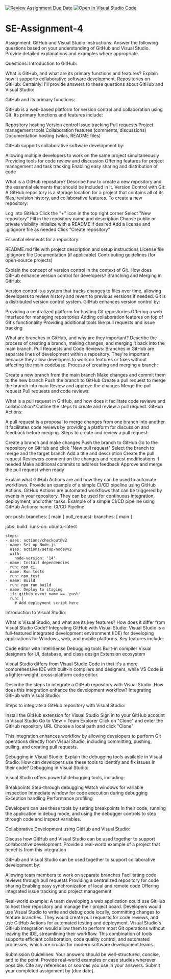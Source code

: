 [![Review Assignment Due Date](https://classroom.github.com/assets/deadline-readme-button-22041afd0340ce965d47ae6ef1cefeee28c7c493a6346c4f15d667ab976d596c.svg)](https://classroom.github.com/a/GvXCZgfk)
[![Open in Visual Studio Code](https://classroom.github.com/assets/open-in-vscode-2e0aaae1b6195c2367325f4f02e2d04e9abb55f0b24a779b69b11b9e10269abc.svg)](https://classroom.github.com/online_ide?assignment_repo_id=15322913&assignment_repo_type=AssignmentRepo)
# SE-Assignment-4
Assignment: GitHub and Visual Studio
Instructions:
Answer the following questions based on your understanding of GitHub and Visual Studio. Provide detailed explanations and examples where appropriate.

Questions:
Introduction to GitHub:

What is GitHub, and what are its primary functions and features? Explain how it supports collaborative software development.
Repositories on GitHub:
Certainly! I'll provide answers to these questions about GitHub and Visual Studio:

GitHub and its primary functions:

GitHub is a web-based platform for version control and collaboration using Git. Its primary functions and features include:

Repository hosting
Version control
Issue tracking
Pull requests
Project management tools
Collaboration features (comments, discussions)
Documentation hosting (wikis, README files)

GitHub supports collaborative software development by:

Allowing multiple developers to work on the same project simultaneously
Providing tools for code review and discussion
Offering features for project management and task tracking
Enabling easy sharing and distribution of code

What is a GitHub repository? Describe how to create a new repository and the essential elements that should be included in it.
Version Control with Git:
A GitHub repository is a storage location for a project that contains all of its files, revision history, and collaborative features.
To create a new repository:

Log into GitHub
Click the "+" icon in the top right corner
Select "New repository"
Fill in the repository name and description
Choose public or private visibility
Initialize with a README if desired
Add a license and .gitignore file as needed
Click "Create repository"

Essential elements for a repository:

README.md file with project description and setup instructions
License file
.gitignore file
Documentation (if applicable)
Contributing guidelines (for open-source projects)

Explain the concept of version control in the context of Git. How does GitHub enhance version control for developers?
Branching and Merging in GitHub:

Version control is a system that tracks changes to files over time, allowing developers to review history and revert to previous versions if needed. Git is a distributed version control system.
GitHub enhances version control by:

Providing a centralized platform for hosting Git repositories
Offering a web interface for managing repositories
Adding collaboration features on top of Git's functionality
Providing additional tools like pull requests and issue tracking

What are branches in GitHub, and why are they important? Describe the process of creating a branch, making changes, and merging it back into the main branch.
Pull Requests and Code Reviews:
Branches in GitHub are separate lines of development within a repository. They're important because they allow developers to work on features or fixes without affecting the main codebase.
Process of creating and merging a branch:

Create a new branch from the main branch
Make changes and commit them to the new branch
Push the branch to GitHub
Create a pull request to merge the branch into main
Review and approve the changes
Merge the pull request
Pull requests and code reviews:



What is a pull request in GitHub, and how does it facilitate code reviews and collaboration? Outline the steps to create and review a pull request.
GitHub Actions:

A pull request is a proposal to merge changes from one branch into another. It facilitates code reviews by providing a platform for discussion and feedback before merging.
Steps to create and review a pull request:

Create a branch and make changes
Push the branch to GitHub
Go to the repository on GitHub and click "New pull request"
Select the branch to merge and the target branch
Add a title and description
Create the pull request
Reviewers comment on the changes and request modifications if needed
Make additional commits to address feedback
Approve and merge the pull request when ready

Explain what GitHub Actions are and how they can be used to automate workflows. Provide an example of a simple CI/CD pipeline using GitHub Actions.
GitHub Actions are automated workflows that can be triggered by events in your repository. They can be used for continuous integration, deployment, and other tasks.
Example of a simple CI/CD pipeline using GitHub Actions:
name: CI/CD Pipeline

on:
  push:
    branches: [ main ]
  pull_request:
    branches: [ main ]

jobs:
  build:
    runs-on: ubuntu-latest
    
    steps:
    - uses: actions/checkout@v2
    - name: Set up Node.js
      uses: actions/setup-node@v2
      with:
        node-version: '14'
    - name: Install dependencies
      run: npm ci
    - name: Run tests
      run: npm test
    - name: Build
      run: npm run build
    - name: Deploy to staging
      if: github.event_name == 'push'
      run: |
        # Add deployment script here


Introduction to Visual Studio:

What is Visual Studio, and what are its key features? How does it differ from Visual Studio Code?
Integrating GitHub with Visual Studio:
Visual Studio is a full-featured integrated development environment (IDE) for developing applications for Windows, web, and mobile platforms. Key features include:

Code editor with IntelliSense
Debugging tools
Built-in compiler
Visual designers for UI, database, and class design
Extension ecosystem

Visual Studio differs from Visual Studio Code in that it's a more comprehensive IDE with built-in compilers and designers, while VS Code is a lighter-weight, cross-platform code editor.


Describe the steps to integrate a GitHub repository with Visual Studio. How does this integration enhance the development workflow?
Integrating GitHub with Visual Studio:

Steps to integrate a GitHub repository with Visual Studio:

Install the GitHub extension for Visual Studio
Sign in to your GitHub account in Visual Studio
Go to View > Team Explorer
Click on "Clone" and enter the GitHub repository URL
Choose a local path and click "Clone"

This integration enhances workflow by allowing developers to perform Git operations directly from Visual Studio, including committing, pushing, pulling, and creating pull requests.


Debugging in Visual Studio:
Explain the debugging tools available in Visual Studio. How can developers use these tools to identify and fix issues in their code?
Debugging in Visual Studio:

Visual Studio offers powerful debugging tools, including:

Breakpoints
Step-through debugging
Watch windows for variable inspection
Immediate window for code execution during debugging
Exception handling
Performance profiling

Developers can use these tools by setting breakpoints in their code, running the application in debug mode, and using the debugger controls to step through code and inspect variables.


Collaborative Development using GitHub and Visual Studio:

Discuss how GitHub and Visual Studio can be used together to support collaborative development. Provide a real-world example of a project that benefits from this integration

GitHub and Visual Studio can be used together to support collaborative development by:

Allowing team members to work on separate branches
Facilitating code reviews through pull requests
Providing a centralized repository for code sharing
Enabling easy synchronization of local and remote code
Offering integrated issue tracking and project management

Real-world example:
A team developing a web application could use GitHub to host their repository and manage their project board. Developers would use Visual Studio to write and debug code locally, committing changes to feature branches. They would create pull requests for code reviews, and use GitHub Actions for automated testing and deployment. Visual Studio's GitHub integration would allow them to perform most Git operations without leaving the IDE, streamlining their workflow.
This combination of tools supports efficient collaboration, code quality control, and automated processes, which are crucial for modern software development teams.


Submission Guidelines:
Your answers should be well-structured, concise, and to the point.
Provide real-world examples or case studies wherever possible.
Cite any references or sources you use in your answers.
Submit your completed assignment by [due date].
